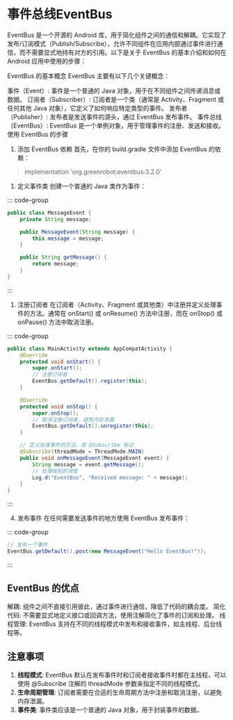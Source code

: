 # 事件总线EventBus

EventBus 是一个开源的 Android 库，用于简化组件之间的通信和解耦。它实现了发布/订阅模式（Publish/Subscribe），允许不同组件在应用内部通过事件进行通信，而不需要显式地持有对方的引用。以下是关于 EventBus 的基本介绍和如何在 Android 应用中使用的步骤：

EventBus 的基本概念
EventBus 主要有以下几个关键概念：

事件（Event）: 事件是一个普通的 Java 对象，用于在不同组件之间传递消息或数据。
订阅者（Subscriber）: 订阅者是一个类（通常是 Activity、Fragment 或任何其他 Java 对象），它定义了如何响应特定类型的事件。
发布者（Publisher）: 发布者是发送事件的源头，通过 EventBus 发布事件。
事件总线（EventBus）: EventBus 是一个单例对象，用于管理事件的注册、发送和接收。
使用 EventBus 的步骤
1. 添加 EventBus 依赖
首先，在你的 build.gradle 文件中添加 EventBus 的依赖：

> implementation 'org.greenrobot:eventbus:3.2.0'

1. 定义事件类
创建一个普通的 Java 类作为事件：

::: code-group
``` java
public class MessageEvent {
    private String message;

    public MessageEvent(String message) {
        this.message = message;
    }

    public String getMessage() {
        return message;
    }
}
```
:::

1. 注册订阅者
在订阅者（Activity、Fragment 或其他类）中注册并定义处理事件的方法。通常在 onStart() 或 onResume() 方法中注册，而在 onStop() 或 onPause() 方法中取消注册。

::: code-group
``` java
public class MainActivity extends AppCompatActivity {
    @Override
    protected void onStart() {
        super.onStart();
        // 注册订阅者
        EventBus.getDefault().register(this);
    }

    @Override
    protected void onStop() {
        super.onStop();
        // 取消注册订阅者，避免内存泄漏
        EventBus.getDefault().unregister(this);
    }

    // 定义处理事件的方法，用 @Subscribe 标记
    @Subscribe(threadMode = ThreadMode.MAIN)
    public void onMessageEvent(MessageEvent event) {
        String message = event.getMessage();
        // 处理收到的消息
        Log.d("EventBus", "Received message: " + message);
    }
}
```
:::

4. 发布事件
在任何需要发送事件的地方使用 EventBus 发布事件：

::: code-group
``` java
// 发布一个事件
EventBus.getDefault().post(new MessageEvent("Hello EventBus!"));
```
:::

## EventBus 的优点
解耦: 组件之间不直接引用彼此，通过事件进行通信，降低了代码的耦合度。
简化代码: 不需要显式地定义接口或回调方法，使用注解简化了事件的订阅和处理。
线程管理: EventBus 支持在不同的线程模式中发布和接收事件，如主线程、后台线程等。

## 注意事项
1. **线程模式**: EventBus 默认在发布事件时和订阅者接收事件时都在主线程，可以使用 @Subscribe 注解的 threadMode 参数来指定不同的线程模式。
2. **生命周期管理**: 订阅者需要在合适的生命周期方法中注册和取消注册，以避免内存泄漏。
3. **事件类**: 事件类应该是一个普通的 Java 对象，用于封装事件的数据。